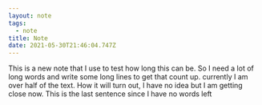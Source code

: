 ```yaml
---
layout: note
tags:
  - note
title: Note
date: 2021-05-30T21:46:04.747Z
---
```

This is a new note that I use to test how long this can be. So I need a lot of long words and write some long lines to get that count up. currently I am over half of the text. How it will turn out, I have no idea but I am getting close now. This is the last sentence since I have no words left